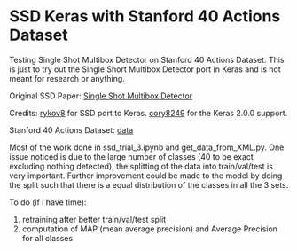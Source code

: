 # SSD Keras with Stanford 40 Actions Dataset

Testing Single Shot Multibox Detector on Stanford 40 Actions Dataset. This is just to try out the Single Short Multibox Detector port in Keras and is not meant for research or anything.

Original SSD Paper: [Single Shot Multibox Detector](https://arxiv.org/abs/1512.02325)

Credits: [rykov8](https://github.com/rykov8/ssd_keras) for SSD port to Keras. [cory8249](https://github.com/cory8249/ssd_keras) for the Keras 2.0.0 support.

Stanford 40 Actions Dataset: [data](http://vision.stanford.edu/Datasets/40actions.html)

Most of the work done in ssd_trial_3.ipynb and get_data_from_XML.py. One issue noticed is due to the large number of classes (40 to be exact excluding nothing detected), the splitting of the data into train/val/test is very important. Further improvement could be made to the model by doing the split such that there is a equal distribution of the classes in all the 3 sets.

To do (if i have time):
1) retraining after better train/val/test split
2) computation of MAP (mean average precision) and Average Precision for all classes
